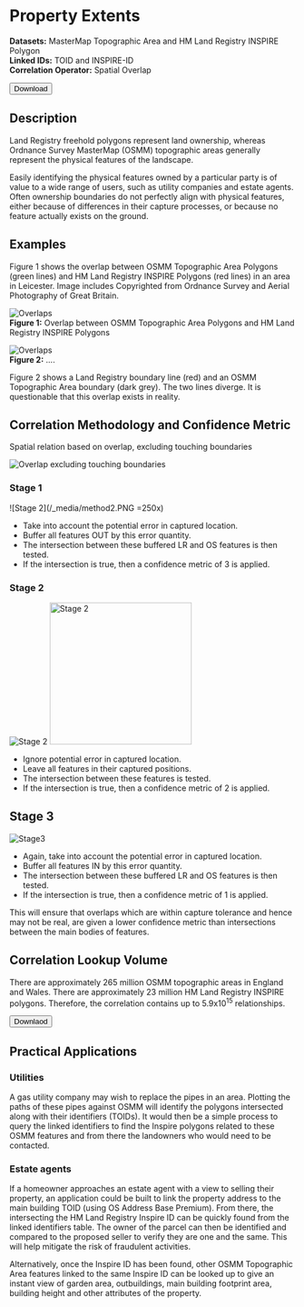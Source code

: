 # Property Extents

__Datasets:__ MasterMap Topographic Area and HM Land Registry INSPIRE Polygon
<br> __Linked IDs:__ TOID and INSPIRE-ID
<br> __Correlation Operator:__ Spatial Overlap

 <a href="http://www.google.com/">
    <button>Download</button>
</a>

## Description
Land Registry freehold polygons represent land ownership, whereas Ordnance Survey MasterMap (OSMM) topographic areas generally represent the physical features of the landscape.

Easily identifying the physical features owned by a particular party is of value to a wide range of users, such as utility companies and estate agents. Often ownership boundaries do not perfectly align with physical features, either because of differences in their capture processes, or because no feature actually exists on the ground.   

## Examples
Figure 1 shows the overlap between OSMM Topographic Area Polygons (green lines) and HM Land Registry INSPIRE Polygons (red lines) in an area in Leicester. Image includes Copyrighted from Ordnance Survey and Aerial Photography of Great Britain.

![Overlaps](/_media/Overlap.png)
<br>__Figure 1:__ Overlap between OSMM Topographic Area Polygons and HM Land Registry INSPIRE Polygons

![Overlaps](/_media/Overlap2.png)
<br>__Figure 2:__ ....
 
Figure 2 shows a Land Registry boundary line (red) and an OSMM Topographic Area boundary (dark grey). The two lines diverge. It is questionable that this overlap exists in reality.
 
 
## Correlation Methodology and Confidence Metric

Spatial relation based on overlap, excluding touching boundaries

![Overlap excluding touching boundaries](/_media/method1.PNG)

### Stage 1
![Stage 2](/_media/method2.PNG =250x)
- Take into account the potential error in captured location.
- Buffer all features OUT by this error quantity.
- The intersection between these buffered LR and OS features is then tested.
- If the intersection is true, then a confidence metric of 3 is applied.

### Stage 2
![Stage 2](/_media/method3.PNG)
<img src="/_media/method3.PNG" alt="Stage 2" style="width:250px;"/>
- Ignore potential error in captured location.
- Leave all features in their captured positions.
- The intersection between these features is tested.
- If the intersection is true, then a confidence metric of 2 is applied.

## Stage 3
![Stage3](/_media/method4.PNG)
- Again, take into account the potential error in captured location.
- Buffer all features IN by this error quantity.
- The intersection between these buffered LR and OS features is then tested.
- If the intersection is true, then a confidence metric of 1 is applied.

This will ensure that overlaps which are within capture tolerance and hence may not be real, are given a lower confidence metric than intersections between the main bodies of features.

## Correlation Lookup Volume
There are approximately 265 million OSMM topographic areas in England and Wales. There are approximately 23 million HM Land Registry INSPIRE polygons. Therefore, the correlation contains up to 5.9x10<sup>15</sup> relationships.

 <a href="http://www.google.com/">
    <button>Downlaod</button>
</a>

## Practical Applications
### Utilities
A gas utility company may wish to replace the pipes in an area. Plotting the paths of these pipes against OSMM will identify the polygons intersected along with their identifiers (TOIDs). It would then be a simple process to query the linked identifiers to find the Inspire polygons related to these OSMM features and from there the landowners who would need to be contacted.

### Estate agents
If a homeowner approaches an estate agent with a view to selling their property, an application could be built to link the property address to the main building TOID (using OS Address Base Premium). From there, the intersecting the HM Land Registry Inspire ID can be quickly found from the linked identifiers table. The owner of the parcel can then be identified and compared to the proposed seller to verify they are one and the same. This will help mitigate the risk of fraudulent activities.

Alternatively, once the Inspire ID has been found, other OSMM Topographic Area features linked to the same Inspire ID can be looked up to give an instant view of garden area, outbuildings, main building footprint area, building height and other attributes of the property.

